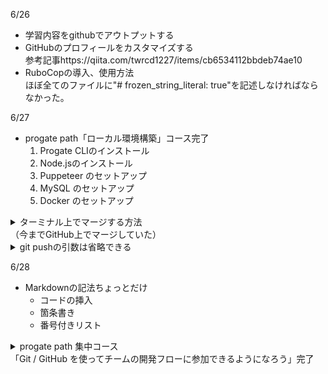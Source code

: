 6/26</br>
- 学習内容をgithubでアウトプットする
- GitHubのプロフィールをカスタマイズする</br>
  参考記事https://qiita.com/twrcd1227/items/cb6534112bbdeb74ae10
- RuboCopの導入、使用方法</br>
  ほぼ全てのファイルに"# frozen_string_literal: true"を記述しなければならなかった。

6/27</br>
- progate path「ローカル環境構築」コース完了</br>
   1. Progate CLIのインストール
   2. Node.jsのインストール
   3. Puppeteer のセットアップ
   4. MySQL のセットアップ
   5. Docker のセットアップ


<details>
<summary>
ターミナル上でマージする方法</br>
（今までGitHub上でマージしていた）
</summary>
  
  1. コマンド
  ```
  git merge hogehoge
  ```
  2. コミットメッセージを指定できるファイルが表示される
  3. 必要に応じてコミットメッセージを指定する
  4. ファイルを閉じてマージを完了させる
</details>

<details>
<summary>
git pushの引数は省略できる
</summary>

  1. プッシュする時に`-u`オプションを使って関係性を設定する
      ```
      git push -u origin main
      ```
  2. 設定できているかは`-vv`オプションで確認できる
     ```
     git branch -vv
     ```
</details>

6/28</br>
- Markdownの記法ちょっとだけ
  - コードの挿入
  - 箇条書き
  - 番号付きリスト

<details>
<summary>
progate path 集中コース</br>
  「Git / GitHub を使ってチームの開発フローに参加できるようになろう」完了
</summary>
  
  - コミットをしてみよう
  - ブランチを使ってみよう
  - プッシュをしてみよう
  - プルリクエストを使ってみよう
  - コンフリクトを解消しよう
  - Git を使って作業をやり直そう
</details>
